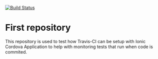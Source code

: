 [![Build Status](https://travis-ci.org/bnduwi/ionic-travis-gh-pages.svg?branch=master)](https://travis-ci.org/bnduwi/ionic-travis-gh-pages)

# First repository
This repository is used to test how Travis-CI can be setup with Ionic Cordova
Application to help with monitoring tests that run when code is commited.
